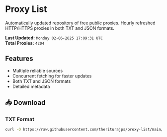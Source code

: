 # Proxy List

Automatically updated repository of free public proxies. Hourly refreshed HTTP/HTTPS proxies in both TXT and JSON formats.

**Last Updated:** `Monday 02-06-2025 17:09:31 UTC`  
**Total Proxies:** `4204`

## Features
- Multiple reliable sources
- Concurrent fetching for faster updates
- Both TXT and JSON formats
- Detailed metadata

## 📥 Download

### TXT Format
```bash
curl -O https://raw.githubusercontent.com/theriturajps/proxy-list/main/proxies.txt